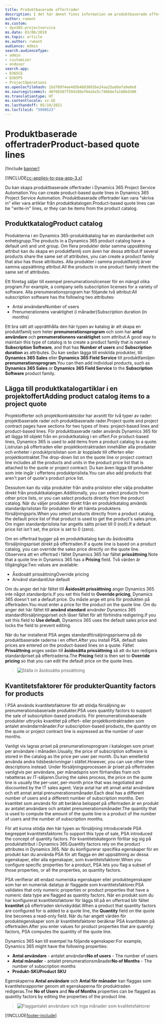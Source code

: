 ```yaml
---
title: Produktbaserade offertrader
description: I det här ämnet finns information om produktbaserade offertrader.
author: rumant
ms.custom:
- dyn365-projectservice
ms.date: 03/06/2019
ms.topic: article
ms.author: rumant
audience: Admin
search.audienceType:
- admin
- customizer
- enduser
search.app:
- D365CE
- D365PS
- ProjectOperations
ms.openlocfilehash: 1bd789f4ee4d5b4603093be24aa25addafa9e8e8
ms.sourcegitcommit: 40f68387f594180af64a5e5c748b6efa188bd300
ms.translationtype: HT
ms.contentlocale: sv-SE
ms.lasthandoff: 05/10/2021
ms.locfileid: "5998523"
---
```

# <a name="product-based-quote-lines"></a><span data-ttu-id="f67d1-103">Produktbaserade offertrader</span><span class="sxs-lookup"><span data-stu-id="f67d1-103">Product-based quote lines</span></span>

[!include [banner](../includes/psa-now-project-operations.md)]

[!INCLUDE[cc-applies-to-psa-app-3.x](../includes/cc-applies-to-psa-app-3x.md)]


<span data-ttu-id="f67d1-104">Du kan skapa produktbaserade offertrader i Dynamics 365 Project Service Automation.</span><span class="sxs-lookup"><span data-stu-id="f67d1-104">You can create product-based quote lines in Dynamics 365 Project Service Automation.</span></span> <span data-ttu-id="f67d1-105">Produktbaserade offertrader kan vara "skriva in" eller vara artiklar från produktkatalogen.</span><span class="sxs-lookup"><span data-stu-id="f67d1-105">Product-based quote lines can be "write-in" lines, or they can be items from the product catalog.</span></span>

## <a name="product-catalog"></a><span data-ttu-id="f67d1-106">Produktkatalog</span><span class="sxs-lookup"><span data-stu-id="f67d1-106">Product catalog</span></span>

<span data-ttu-id="f67d1-107">Produkterna i en Dynamics 365-produktkatalog har en standardenhet och enhetsgrupp.</span><span class="sxs-lookup"><span data-stu-id="f67d1-107">The products in a Dynamics 365 product catalog have a default unit and unit group.</span></span> <span data-ttu-id="f67d1-108">Om flera produkter delar samma uppsättning attribut kan du skapa en produktfamilj som även har dessa attribut.</span><span class="sxs-lookup"><span data-stu-id="f67d1-108">If several products share the same set of attributes, you can create a product family that also has those attributes.</span></span> <span data-ttu-id="f67d1-109">Alla produkter i samma produktfamilj ärver samma uppsättning attribut.</span><span class="sxs-lookup"><span data-stu-id="f67d1-109">All the products in one product family inherit the same set of attributes.</span></span>

<span data-ttu-id="f67d1-110">Ett företag säljer till exempel prenumerationslicenser för en mängd olika program.</span><span class="sxs-lookup"><span data-stu-id="f67d1-110">For example, a company sells subscription licenses for a variety of software.</span></span> <span data-ttu-id="f67d1-111">Alla prenumerationsprogram har följande två attribut:</span><span class="sxs-lookup"><span data-stu-id="f67d1-111">All subscription software has the following two attributes:</span></span>

- <span data-ttu-id="f67d1-112">Antal användare</span><span class="sxs-lookup"><span data-stu-id="f67d1-112">Number of users</span></span> 
- <span data-ttu-id="f67d1-113">Prenumerationens varaktighet (i månader)</span><span class="sxs-lookup"><span data-stu-id="f67d1-113">Subscription duration (in months)</span></span>

<span data-ttu-id="f67d1-114">Ett bra sätt att upprätthålla den här typen av katalog är att skapa en produktfamilj som heter **prenumerationsprogram** och som har **antal användare** och **prenumerationens varaktighet** som attribut.</span><span class="sxs-lookup"><span data-stu-id="f67d1-114">A good way to maintain this type of catalog is to create a product family that is named **Subscription Software**, and that has **Number of users** and **Subscription duration** as attributes.</span></span> <span data-ttu-id="f67d1-115">Du kan sedan lägga till enskilda produkter, till **Dynamics 365 Sales** eller **Dynamics 365 Field Service** till produktfamiljen **prenumerationsprogram**.</span><span class="sxs-lookup"><span data-stu-id="f67d1-115">You can then add individual products, such as **Dynamics 365 Sales** or **Dynamics 365 Field Service** to the **Subscription Software** product family.</span></span>

## <a name="adding-product-catalog-items-to-a-project-quote"></a><span data-ttu-id="f67d1-116">Lägga till produktkatalogartiklar i en projektoffert</span><span class="sxs-lookup"><span data-stu-id="f67d1-116">Adding product catalog items to a project quote</span></span>

<span data-ttu-id="f67d1-117">Projektofferter och projektkontraktsidor har avsnitt för två typer av rader: projektbaserade rader och produktbaserade rader.</span><span class="sxs-lookup"><span data-stu-id="f67d1-117">Project quote and project contract pages have sections for two types of lines: project-based lines and product-based lines.</span></span> <span data-ttu-id="f67d1-118">För produktbaserade rader används Dynamics 365 för att lägga till objekt från en produktkatalog i en offert.</span><span class="sxs-lookup"><span data-stu-id="f67d1-118">For product-based lines, Dynamics 365 is used to add items from a product catalog to a quote.</span></span> <span data-ttu-id="f67d1-119">Listrutan på offertraden eller projektkontraktraden innehåller alla produkter och enheter i produktprislistan som är kopplade till offerten eller projektkontraktet.</span><span class="sxs-lookup"><span data-stu-id="f67d1-119">The drop-down list on the quote line or project contract line includes all the products and units in the product price list that is attached to the quote or project contract.</span></span> <span data-ttu-id="f67d1-120">Du kan även lägga till produkter som inte ingår i offertens produktprislista.</span><span class="sxs-lookup"><span data-stu-id="f67d1-120">You can also add products that aren't part of quote's product price list.</span></span>

<span data-ttu-id="f67d1-121">Dessutom kan du välja produkter från andra prislistor eller välja produkter direkt från produktkatalogen.</span><span class="sxs-lookup"><span data-stu-id="f67d1-121">Additionally, you can select products from other price lists, or you can select products directly from the product catalog.</span></span> <span data-ttu-id="f67d1-122">När du väljer produkter direkt från en produktkatalog används standardprislistan för produkten för att hämta produktens försäljningspris.</span><span class="sxs-lookup"><span data-stu-id="f67d1-122">When you select products directly from a product catalog, the default price list of that product is used to get the product's sales price.</span></span> <span data-ttu-id="f67d1-123">Om ingen standardprislista har angetts sätts priset till 0 (noll).</span><span class="sxs-lookup"><span data-stu-id="f67d1-123">If a default price list isn't set, the price is set to 0 (zero).</span></span>

<span data-ttu-id="f67d1-124">Om en offertrad bygger på en produktkatalog kan du åsidosätta försäljningspriset direkt på offertraden.</span><span class="sxs-lookup"><span data-stu-id="f67d1-124">If a quote line is based on a product catalog, you can override the sales price directly on the quote line.</span></span> <span data-ttu-id="f67d1-125">Observera att en offertrad i fältet Dynamics 365 har fältet **prissättning**.</span><span class="sxs-lookup"><span data-stu-id="f67d1-125">Note that a quote line in Dynamics 365 has a **Pricing** field.</span></span> <span data-ttu-id="f67d1-126">Två värden är tillgängliga:</span><span class="sxs-lookup"><span data-stu-id="f67d1-126">Two values are available:</span></span>

- <span data-ttu-id="f67d1-127">Åsidosätt prissättning</span><span class="sxs-lookup"><span data-stu-id="f67d1-127">Override pricing</span></span>  
- <span data-ttu-id="f67d1-128">Använd standard</span><span class="sxs-lookup"><span data-stu-id="f67d1-128">Use default</span></span>

<span data-ttu-id="f67d1-129">Om du anger det här fältet till **Åsidosätt prissättning** anger Dynamics 365 inte något standardpris.</span><span class="sxs-lookup"><span data-stu-id="f67d1-129">If you set this field to **Override pricing**, Dynamics 365 doesn't set a default price.</span></span> <span data-ttu-id="f67d1-130">Du måste ange ett pris för produkten på offertraden.</span><span class="sxs-lookup"><span data-stu-id="f67d1-130">You must enter a price for the product on the quote line.</span></span> <span data-ttu-id="f67d1-131">Om du anger det här fältet till **använd standard** använder Dynamics 365 standardförsäljningspriset och låser fältet för att förhindra redigering.</span><span class="sxs-lookup"><span data-stu-id="f67d1-131">If you set this field to **Use default**, Dynamics 365 uses the default sales price and locks the field to prevent editing.</span></span>

<span data-ttu-id="f67d1-132">När du har installerat PSA anges standardförsäljningspriserna på de produktbaserade raderna i en offert.</span><span class="sxs-lookup"><span data-stu-id="f67d1-132">After you install PSA, default sales prices are entered on the product-based lines on a quote.</span></span> <span data-ttu-id="f67d1-133">Fältet **Prissättning** anges sedan till **åsidosätta prissättning** så att du kan redigera standardpriset på offertraderna.</span><span class="sxs-lookup"><span data-stu-id="f67d1-133">The **Pricing** field is then set to **Override pricing** so that you can edit the default price on the quote lines.</span></span>

> ![Ställa in åsidosätta prissättning](media/basic-guide-10.png)
 
## <a name="quantity-factors-for-products"></a><span data-ttu-id="f67d1-135">Kvantitetsfaktorer för produkter</span><span class="sxs-lookup"><span data-stu-id="f67d1-135">Quantity factors for products</span></span>

<span data-ttu-id="f67d1-136">I PSA används kvantitetsfaktorer för att stödja försäljning av prenumerationsbaserade produkter.</span><span class="sxs-lookup"><span data-stu-id="f67d1-136">PSA uses quantity factors to support the sale of subscription-based products.</span></span> <span data-ttu-id="f67d1-137">För prenumerationsbaserade produkter uttrycks kvantitet på offert- eller projektkontraktraden som antalet användarmånader.</span><span class="sxs-lookup"><span data-stu-id="f67d1-137">For subscription-based products, the quantity on the quote or project contract line is expressed as the number of user months.</span></span>

<span data-ttu-id="f67d1-138">Vanligt vis lagras priset på prenumerationsprogram i katalogen som priset per användare i månaden.</span><span class="sxs-lookup"><span data-stu-id="f67d1-138">Usually, the price of subscription software is stored in the catalog as the price per user per month.</span></span> <span data-ttu-id="f67d1-139">Du kan emellertid använda andra tidsbeskrivningar i stället.</span><span class="sxs-lookup"><span data-stu-id="f67d1-139">However, you can use other time descriptions instead.</span></span> <span data-ttu-id="f67d1-140">Under försäljningsprocessen är priset på offertraden vanligtvis per användare, per månadspris som förhandlas fram och rabatteras av IT-säljaren.</span><span class="sxs-lookup"><span data-stu-id="f67d1-140">During the sales process, the price on the quote line is usually the per-user, per-month price that was negotiated and discounted by the IT sales agent.</span></span> <span data-ttu-id="f67d1-141">Varje avtal har ett annat antal användare och ett annat antal prenumerationsmånader.</span><span class="sxs-lookup"><span data-stu-id="f67d1-141">Each deal has a different number of users and a different number of subscription months.</span></span> <span data-ttu-id="f67d1-142">Den kvantitet som används för att beräkna beloppet på offertraden är en produkt av antalet användare och antalet prenumerationsmånader.</span><span class="sxs-lookup"><span data-stu-id="f67d1-142">The quantity that is used to compute the amount of the quote line is a product of the number of users and the number of subscription months.</span></span>

<span data-ttu-id="f67d1-143">För att kunna stödja den här typen av försäljning introducerade PSA begreppet kvantitetsfaktorer.</span><span class="sxs-lookup"><span data-stu-id="f67d1-143">To support this type of sale, PSA introduced the concept of quantity factors.</span></span> <span data-ttu-id="f67d1-144">För kvantitetskategorin förlitar sig sig på produktattribut i Dynamics 365.</span><span class="sxs-lookup"><span data-stu-id="f67d1-144">Quantity factors rely on the product attributes in Dynamics 365.</span></span> <span data-ttu-id="f67d1-145">När du konfigurerar specifika egenskaper för en produkt kan du använda PSA för att flagga en del uppsättning av dessa egenskaper, eller alla egenskaper, som kvantitetsfaktorer.</span><span class="sxs-lookup"><span data-stu-id="f67d1-145">When you configure specific properties for a product, PSA lets you flag a subset of those properties, or all the properties, as quantity factors.</span></span>

<span data-ttu-id="f67d1-146">PSA verifierar att endast numeriska egenskaper eller produktegenskaper som har en numerisk datatyp är flaggade som kvantitetsfaktorer.</span><span class="sxs-lookup"><span data-stu-id="f67d1-146">PSA validates that only numeric properties or product properties that have a numeric data type are flagged as quantity factors.</span></span> <span data-ttu-id="f67d1-147">När en produkt som du har konfigurerat kvantitetsfaktorer för läggs till på en offertrad blir fältet **kvantitet** på offertraden skrivskyddat.</span><span class="sxs-lookup"><span data-stu-id="f67d1-147">When a product that quantity factors are configured for is added to a quote line, the **Quantity** field on the quote line becomes a read-only field.</span></span> <span data-ttu-id="f67d1-148">När du har angett värden för produktegenskaper som är kvantitetsfaktorer beräknar PSA kvantiteten på offertraden.</span><span class="sxs-lookup"><span data-stu-id="f67d1-148">After you enter values for product properties that are quantity factors, PSA computes the quantity of the quote line.</span></span>

<span data-ttu-id="f67d1-149">Dynamics 365 kan till exempel ha följande egenskaper:</span><span class="sxs-lookup"><span data-stu-id="f67d1-149">For example, Dynamics 365 might have the following properties:</span></span> 

- <span data-ttu-id="f67d1-150">**Antal användare** - antalet användare</span><span class="sxs-lookup"><span data-stu-id="f67d1-150">**No of users** - The number of users</span></span> 
- <span data-ttu-id="f67d1-151">**Antal månader** - antalet prenumerationsmånader</span><span class="sxs-lookup"><span data-stu-id="f67d1-151">**No of Months** - The number of subscription months</span></span>
- <span data-ttu-id="f67d1-152">**Produkt-SKU**</span><span class="sxs-lookup"><span data-stu-id="f67d1-152">**Product SKU**</span></span> 

<span data-ttu-id="f67d1-153">Egenskaperna **Antal användare** och **Antal för månader** kan flaggas som kvantitetsrapporter genom att egenskaperna för produktraden redigeras.</span><span class="sxs-lookup"><span data-stu-id="f67d1-153">Tne **No of Users** and **No of Months** properties can be flagged as quantity factors by editing the properties of the product line.</span></span> 

> ![Flaggantalet användare och inga månader som kvalitetsfaktorer](media/basic-guide-11.png)
 


[!INCLUDE[footer-include](../includes/footer-banner.md)]